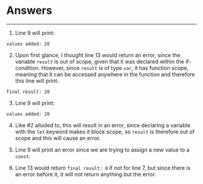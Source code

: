 # Answers
<hr>

1. Line 9 will print: 
```
values added: 20
```
   
2. Upon first glance, I thought line 13 would return an error, since the variable ```result``` is out of scope, given that it was declared within the if-condition. However, since ```result``` is of type ```var```, it has function scope, meaning that it can be accessed anywhere in the function and therefore this line will print:
```
final result: 20
```
   
3. Line 9 will print: 
```
values added: 20
```

4. Like #2 alluded to, this will result in an error, since declaring a variable with the ```let``` keyword makes it block scope, so ```result``` is therefore out of scope and this will cause an error.

5. Line 9 will print an error since we are trying to assign a new value to a ```const```.

6. Line 13 would return ```final result: 0``` if not for line 7, but since there is an error before it, it will not return anything but the error.